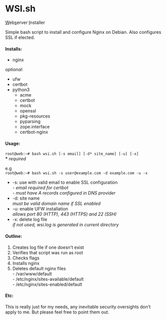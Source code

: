 # WSI.sh
<ins>W</ins>eb<ins>s</ins>erver <ins>I</ins>nstaller

Simple bash script to install and configure Nginx on Debian. Also configures SSL if elected.

#### Installs:
- nginx

*optional*:
- ufw
- certbot
- python3
  - acme 
  - certbot
  - mock 
  - openssl 
  - pkg-resources 
  - pyparsing 
  - zope.interface
  - certbot-nginx

#### Usage:

`root@web:~# bash wsi.sh [-s email] [-d* site_name] [-u] [-x]`<br />
**\*** *required*

e.g<br />
`root@web:~# bash wsi.sh -s user@example.com -d example.com -u -x`

- -s: use with valid email to enable SSL configuration<br />
      - *email required for certbot*<br />
      - *must have A records configured in DNS provider*
- -d: site name<br />
      *must be valid domain name if SSL enabled*
- -u: enable UFW installation<br />
      *allows port 80 (HTTP), 443 (HTTPS) and 22 (SSH)*
- -x: delete log file<br />
      *if not used, wsi.log is generated in current directory*

#### Outline:

1. Creates log file if one doesn't exist
2. Verifies that script was run as root
3. Checks flags
4. Installs nginx
5. Deletes default nginx files<br />
   \- /var/www/default<br />
   \- /etc/nginx/sites-available/default<br />
   \- /etc/nginx/sites-enabled/default<br />


#### Etc:
This is really just for my needs, any inevitable security oversights don't apply to me. But please feel free to point them out.

